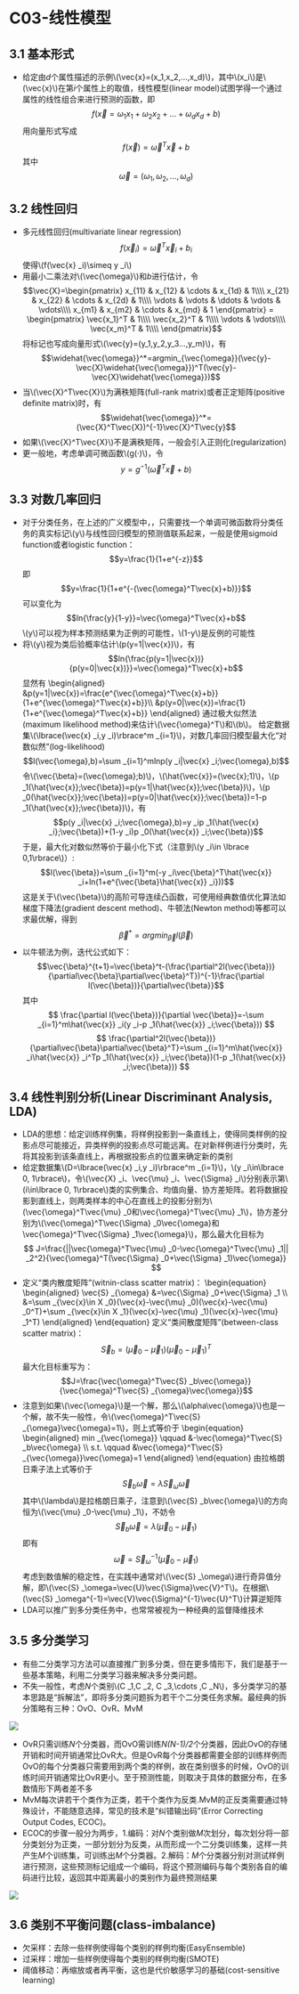 <script type="text/javascript" src="http://cdn.mathjax.org/mathjax/latest/MathJax.js?config=default"></script>
# C03-线性模型
## 3.1 基本形式
* 给定由*d*个属性描述的示例\\(\vec{x}=(x_1,x_2,...,x_d)\\)，其中\\(x_i\\)是\\(\vec{x}\\)在第*i*个属性上的取值，线性模型(linear model)试图学得一个通过属性的线性组合来进行预测的函数，即$$f(\vec{x}=\omega_1x_1+\omega_2x_2+...+\omega_dx_d+b)$$用向量形式写成$$f(\vec{x})=\vec{\omega}^T\vec{x}+b$$其中$$\vec{\omega}=(\omega_1,\omega_2,...,\omega_d)$$
## 3.2 线性回归
* 多元线性回归(multivariate linear regression)$$f(\vec{x} _i)=\vec{\omega}^T\vec{x} _i+b _i$$使得\\(f(\vec{x} _i)\simeq y _i\\)
* 用最小二乘法对\\(\vec{\omega}\\)和*b*进行估计，令$$\vec{X}=\begin{pmatrix}
        x_{11} & x_{12} & \cdots & x_{1d} & 1\\\\
        x_{21} & x_{22} & \cdots & x_{2d} & 1\\\\
        \vdots & \vdots & \ddots & \vdots & \vdots\\\\
        x_{m1} & x_{m2} & \cdots & x_{md} & 1
        \end{pmatrix}
=
\begin{pmatrix}
\vec{x_1}^T & 1\\\\
\vec{x_2}^T & 1\\\\
\vdots & \vdots\\\\
\vec{x_m}^T & 1\\\\
\end{pmatrix}$$将标记也写成向量形式\\(\vec{y}=(y_1,y_2,y_3...,y_m)\\)，有$$\widehat{\vec{\omega}}^*=argmin_{\vec{\omega}}(\vec{y}-\vec{X}\widehat{\vec{\omega}})^T(\vec{y}-\vec{X}\widehat{\vec{\omega}})$$
* 当\\(\vec{X}^T\vec{X}\\)为满秩矩阵(full-rank matrix)或者正定矩阵(positive definite matrix)时，有$$\widehat{\vec{\omega}}^*=(\vec{X}^T\vec{X})^{-1}\vec{X}^T\vec{y}$$
* 如果\\(\vec{X}^T\vec{X}\\)不是满秩矩阵，一般会引入正则化(regularization)
* 更一般地，考虑单调可微函数\\(g(·)\\)，令$$y=g^{-1}(\vec{\omega}^T\vec{x}+b)$$
## 3.3 对数几率回归
* 对于分类任务，在上述的广义模型中，，只需要找一个单调可微函数将分类任务的真实标记\\(y\\)与线性回归模型的预测值联系起来，一般是使用sigmoid function或者logistic function：$$y=\frac{1}{1+e^{-z}}$$即$$y=\frac{1}{1+e^{-(\vec{\omega}^T\vec{x}+b)}}$$可以变化为$$ln{\frac{y}{1-y}}=\vec{\omega}^T\vec{x}+b$$\\(y\\)可以视为样本预测结果为正例的可能性，\\(1-y\\)是反例的可能性
* 将\\(y\\)视为类后验概率估计\\(p(y=1|\vec{x})\\)，有$$ln{\frac{p(y=1|\vec{x})}{p(y=0|\vec{x})}}=\vec{\omega}^T\vec{x}+b$$
显然有
\begin{aligned}
&p(y=1|\vec{x})=\frac{e^{\vec{\omega}^T\vec{x}+b}}{1+e^{\vec{\omega}^T\vec{x}+b}}\\\\
&p(y=0|\vec{x})=\frac{1}{1+e^{\vec{\omega}^T\vec{x}+b}}
\end{aligned}
通过极大似然法(maximum likelihood method)来估计\\(\vec{\omega}^T\\)和\\(b\\)。
给定数据集\\(\lbrace(\vec{x} _i,y _i)\rbrace^m _{i=1}\\)，对数几率回归模型最大化“对数似然”(log-likelihood)$$l(\vec{\omega},b)=\sum _{i=1}^mlnp(y _i|\vec{x} _i;\vec{\omega},b)$$令\\(\vec{\beta}=(\vec{\omega};b)\\)，\\(\hat{\vec{x}}=(\vec{x};1)\\)，\\(p _1(\hat{\vec{x}};\vec{\beta})=p(y=1|\hat{\vec{x}};\vec{\beta})\\)，\\(p _0(\hat{\vec{x}};\vec{\beta})=p(y=0|\hat{\vec{x}};\vec{\beta})=1-p _1(\hat{\vec{x}};\vec{\beta})\\)，有$$p(y _i|\vec{x} _i;\vec{\omega},b)=y _ip _1(\hat{\vec{x} _i};\vec{\beta})+(1-y _i)p _0(\hat{\vec{x}} _i;\vec{\beta})$$于是，最大化对数似然等价于最小化下式（注意到\\(y _i\in \lbrace 0,1\rbrace\\)）:$$l(\vec{\beta})=\sum _{i=1}^m(-y _i\vec{\beta}^T\hat{\vec{x}} _i+ln(1+e^{\vec{\beta}\hat{\vec{x}} _i}))$$这是关于\\(\vec{\beta}\\)的高阶可导连续凸函数，可使用经典数值优化算法如梯度下降法(gradient descent method)、牛顿法(Newton method)等都可以求最优解，得到$$\vec{\beta}^*=argmin _{\vec{\beta}}l(\vec{\beta})$$
* 以牛顿法为例，迭代公式如下：$$\vec{\beta}^{t+1}=\vec{\beta}^t-(\frac{\partial^2l(\vec{\beta})}{\partial\vec{\beta}\partial\vec{\beta}^T})^{-1}\frac{\partial l(\vec{\beta})}{\partial\vec{\beta}}$$
其中
$$
\frac{\partial l(\vec{\beta})}{\partial \vec{\beta}}=-\sum _{i=1}^m\hat{\vec{x}} _i(y _i-p _1(\hat{\vec{x}} _i;\vec{\beta}))
$$
$$
\frac{\partial^2l(\vec{\beta})}{\partial\vec{\beta}\partial\vec{\beta}^T}=\sum _{i=1}^m\hat{\vec{x}} _i\hat{\vec{x}} _i^Tp _1(\hat{\vec{x}} _i;\vec{\beta})(1-p _1(\hat{\vec{x}} _i;\vec{\beta}))
$$
## 3.4 线性判别分析(Linear Discriminant Analysis, LDA)
* LDA的思想：给定训练样例集，将样例投影到一条直线上，使得同类样例的投影点尽可能接近，异类样例的投影点尽可能远离。在对新样例进行分类时，先将其投影到该条直线上，再根据投影点的位置来确定新的类别
* 给定数据集\\(D=\lbrace(\vec{x} _i,y _i)\rbrace^m _{i=1}\\)，\\(y _i\in\lbrace 0, 1\rbrace\\)，令\\(\vec{X} _i、\vec{\mu} _i、\vec{\Sigma} _i\\)分别表示第\\(i\in\lbrace 0, 1\rbrace\\)类的实例集合、均值向量、协方差矩阵。若将数据投影到直线上，则两类样本的中心在直线上的投影分别为\\(\vec{\omega}^T\vec{\mu} _0和\vec{\omega}^T\vec{\mu} _1\\)，协方差分别为\\(\vec{\omega}^T\vec{\Sigma} _0\vec{\omega}和\vec{\omega}^T\vec{\Sigma} _1\vec{\omega}\\)，那么最大化目标为
$$
J=\frac{||\vec{\omega}^T\vec{\mu} _0-\vec{\omega}^T\vec{\mu} _1|| _2^2}{\vec{\omega}^T(\vec{\Sigma} _0+\vec{\Sigma} _1)\vec{\omega}}
$$
* 定义“类内散度矩阵”(witnin-class scatter matrix)：
\begin{equation}
\begin{aligned}
\vec{S} _{\omega} &=\vec{\Sigma} _0+\vec{\Sigma} _1 \\\\
&=\sum _{\vec{x}\in X _0}(\vec{x}-\vec{\mu} _0)(\vec{x}-\vec{\mu} _0^T)+\sum _{\vec{x}\in X _1}(\vec{x}-\vec{\mu} _1)(\vec{x}-\vec{\mu} _1^T)
\end{aligned}
\end{equation}
定义“类间散度矩阵”(between-class scatter matrix)：$$\vec{S} _b=(\vec{\mu} _0-\vec{\mu} _1)(\vec{\mu} _0-\vec{\mu} _1)^T$$最大化目标重写为：$$J=\frac{\vec{\omega}^T\vec{S} _b\vec{\omega}}{\vec{\omega}^T\vec{S} _{\omega}\vec{\omega}}$$
* 注意到如果\\(\vec{\omega}\\)是一个解，那么\\(\alpha\vec{\omega}\\)也是一个解，故不失一般性，令\\(\vec{\omega}^T\vec{S} _{\omega}\vec{\omega}=1\\)，则上式等价于
\begin{equation}
\begin{aligned}
min _{\vec{\omega}} \qquad &-\vec{\omega}^T\vec{S} _b\vec{\omega} \\\\
s.t. \qquad &\vec{\omega}^T\vec{S} _{\vec{\omega}}\vec{\omega}=1
\end{aligned}
\end{equation}
由拉格朗日乘子法上式等价于$$\vec{S} _b\vec{\omega}=\lambda\vec{S} _{\omega}\vec{\omega}$$其中\\(\lambda\\)是拉格朗日乘子，注意到\\(\vec{S} _b\vec{\omega}\\)的方向恒为\\(\vec{\mu} _0-\vec{\mu} _1\\)，不妨令$$\vec{S} _b\vec{\omega}=\lambda(\vec{\mu} _0-\vec{\mu} _1)$$即有$$\vec{\omega}=\vec{S} _{\omega}^{-1}(\vec{\mu} _0-\vec{\mu} _1)$$
考虑到数值解的稳定性，在实践中通常对\\(\vec{S} _\omega\\)进行奇异值分解，即\\(\vec{S} _\omega=\vec{U}\vec{\Sigma}\vec{V}^T\\)。在根据\\(\vec{S} _\omega^{-1}=\vec{V}\vec{\Sigma}^{-1}\vec{U}^T\\)计算逆矩阵
* LDA可以推广到多分类任务中，也常常被视为一种经典的监督降维技术
## 3.5 多分类学习
* 有些二分类学习方法可以直接推广到多分类，但在更多情形下，我们是基于一些基本策略，利用二分类学习器来解决多分类问题。
* 不失一般性，考虑*N*个类别\\(C _1,C _2, C _3,\cdots ,C _N\\)，多分类学习的基本思路是“拆解法”，即将多分类问题拆为若干个二分类任务求解。最经典的拆分策略有三种：OvO、OvR、MvM

![](./picture/C03/OvOvsOvR.png)
* OvR只需训练*N*个分类器，而OvO需训练*N(N-1)/2*个分类器，因此OvO的存储开销和时间开销通常比OvR大。但是OvR每个分类器都需要全部的训练样例而OvO的每个分类器只需要用到两个类的样例，故在类别很多的时候，OvO的训练时间开销通常比OvR更小。至于预测性能，则取决于具体的数据分布，在多数情形下两者差不多
* MvM每次讲若干个类作为正类，若干个类作为反类.MvM的正反类需要通过特殊设计，不能随意选择，常见的技术是“纠错输出码”(Error Correcting Output Codes, ECOC)。
* ECOC的步骤一般分为两步，1.编码：对*N*个类别做*M*次划分，每次划分将一部分类划分为正类，一部分划分为反类，从而形成一个二分类训练集，这样一共产生*M*个训练集，可训练出*M*个分类器。2.解码：*M*个分类器分别对测试样例进行预测，这些预测标记组成一个编码，将这个预测编码与每个类别各自的编码进行比较，返回其中距离最小的类别作为最终预测结果

![](./picture/C03/ECOC.png)
## 3.6 类别不平衡问题(class-imbalance)
* 欠采样：去除一些样例使得每个类别的样例均衡(EasyEnsemble)
* 过采样：增加一些样例使得每个类别的样例均衡(SMOTE)
* 阈值移动：再缩放或者再平衡，这也是代价敏感学习的基础(cost-sensitive learning)
